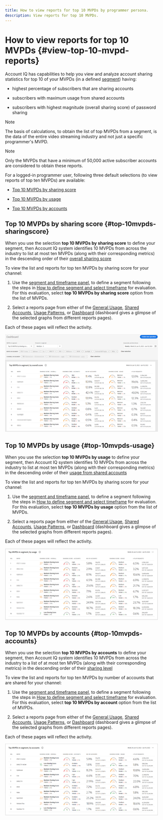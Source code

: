 ```yaml
---
title: How to view reports for top 10 MVPDs by programmer persona.
description: View reports for top 10 MVPDs.
---
```


# How to view reports for top 10 MVPDs <!--and Programmers--> {#view-top-10-mvpd-reports}

Account IQ has capabilities to help you view and analyze account sharing statistics for top 10 of your MVPDs (in a defined [segment](/help/AccountIQ/product-concepts.md#segmet-def)) having:

* highest percentage of subscribers that are sharing accounts

* subscribers with maximum usage from shared accounts

* subscribers with highest magnitude (overall sharing score) of password sharing

>[!NOTE]
>
>The basis of calculations, to obtain the list of top MVPDs from a segment, is the data of the entire video streaming industry and not just a specific programmer's MVPD.

>[!NOTE]
>
>Only the MVPDs that have a minimum of 50,000 active subscriber accounts are considered to obtain these reports.

For a logged-in programmer user, following three default selections (to view reports of top ten MVPDs) are available:

* [Top 10 MVPDs by sharing score](#top-10mvpds-sharingscore)

* [Top 10 MVPDs by usage](#top-10mvpds-usage)

* [Top 10 MVPDs by accounts](#top-10mvpds-accounts)

## Top 10 MVPDs by sharing score {#top-10mvpds-sharingscore}

When you use the selection **top 10 MVPDs by sharing score** to define your segment, then Account IQ system identifies 10 MVPDs from across the industry to list at most ten MVPDs (along with their corresponding metrics) in the descending order of their [overall sharing score](/help/AccountIQ/product-concepts.md#overall-sharing-score)

To view the list and reports for top ten MVPDs by sharing score for your channel:

1. Use the [segment and timeframe panel](/help/AccountIQ/segments-timeframe.md), to define a segment following the steps in [How to define segment and select timeframe](/help/AccountIQ/howto-select-segment-timeframe.md) for evaluation. For this evaluation, select **top 10 MVPDs by sharing score** option from the list of MVPDs.

1. Select a reports page from either of the [General Usage](/help/AccountIQ/general-usage-reports.md), [Shared Accounts](/help/AccountIQ/shared-acc-reports.md), [Usage Patterns](/help/AccountIQ/usage-patterns.md), or [Dashboard](/help/AccountIQ/dashboard.md) (dashboard gives a glimpse of the selected graphs from different reports pages).

Each of these pages will reflect the activity.

![](assets/top-ten-mvpds-overallscore.png)

## Top 10 MVPDs by usage {#top-10mvpds-usage}

When you use the selection **top 10 MVPDs by usage** to define your segment, then Account IQ system identifies 10 MVPDs from across the industry to list at most ten MVPDs (along with their corresponding metrics) in the descending order of their [usage from shared accounts](/help/AccountIQ/product-concepts.md)

To view the list and reports for top ten MVPDs by sharing score for your channel:

1. Use the [segment and timeframe panel](/help/AccountIQ/segments-timeframe.md), to define a segment following the steps in [How to define segment and select timeframe](/help/AccountIQ/howto-select-segment-timeframe.md) for evaluation. For this evaluation, select **top 10 MVPDs by usage** option from the list of MVPDs.

1. Select a reports page from either of the [General Usage](/help/AccountIQ/general-usage-reports.md), [Shared Accounts](/help/AccountIQ/shared-acc-reports.md), [Usage Patterns](/help/AccountIQ/usage-patterns.md), or [Dashboard](/help/AccountIQ/dashboard.md) (dashboard gives a glimpse of the selected graphs from different reports pages).

Each of these pages will reflect the activity.

![](assets/top-ten-mvpds-usage.png)

## Top 10 MVPDs by accounts {#top-10mvpds-accounts}

When you use the selection **top 10 MVPDs by accounts** to define your segment, then Account IQ system identifies 10 MVPDs from across the industry to a list of at most ten MVPDs (along with their corresponding metrics) in the descending order of their [sharing level](/help/AccountIQ/product-concepts.md)

To view the list and reports for top ten MVPDs by number of accounts that are shared for your channel:

1. Use the [segment and timeframe panel](/help/AccountIQ/segments-timeframe.md), to define a segment following the steps in [How to define segment and select timeframe](/help/AccountIQ/howto-select-segment-timeframe.md) for evaluation. For this evaluation, select **top 10 MVPDs by account** option from the list of MVPDs.

1. Select a reports page from either of the [General Usage](/help/AccountIQ/general-usage-reports.md), [Shared Accounts](/help/AccountIQ/shared-acc-reports.md), [Usage Patterns](/help/AccountIQ/usage-patterns.md), or [Dashboard](/help/AccountIQ/dashboard.md) (dashboard gives a glimpse of the selected graphs from different reports pages).

Each of these pages will reflect the activity.

![](assets/top-ten-mvpds-accounts.png)